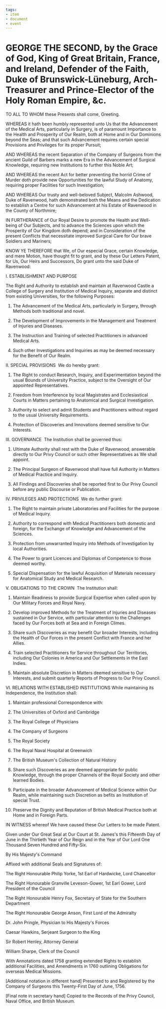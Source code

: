 ```yaml
---
tags:
- item
- document
- event
---
```


# GEORGE THE SECOND, by the Grace of God, King of Great Britain, France, and Ireland, Defender of the Faith, Duke of Brunswick-Lüneburg, Arch-Treasurer and Prince-Elector of the Holy Roman Empire, &c.

TO ALL TO WHOM these Presents shall come, Greeting.

WHEREAS it hath been humbly represented unto Us that the Advancement of the Medical Arts, particularly in Surgery, is of paramount Importance to the Health and Prosperity of Our Realm, both at Home and in Our Dominions beyond the Seas; and that such Advancement requires certain special Provisions and Privileges for its proper Pursuit;

AND WHEREAS the recent Separation of the Company of Surgeons from the ancient Guild of Barbers marks a new Era in the Advancement of Surgical Knowledge, requiring new Institutions to further this Noble Art;

AND WHEREAS the recent Act for better preventing the horrid Crime of Murder doth provide new Opportunities for the lawful Study of Anatomy, requiring proper Facilities for such Investigation;

AND WHEREAS Our trusty and well-beloved Subject, Malcolm Ashwood, Duke of Ravenwood, hath demonstrated both the Means and the Dedication to establish a Centre for such Advancement at his Estate of Ravenwood in the County of Northmire;

IN FURTHERANCE of Our Royal Desire to promote the Health and Well-being of Our Subjects, and to advance the Sciences upon which the Prosperity of Our Kingdom doth depend; and in Consideration of the present Conflicts that necessitate improved Surgical Care for Our brave Soldiers and Mariners;

KNOW YE THEREFORE that We, of Our especial Grace, certain Knowledge, and mere Motion, have thought fit to grant, and by these Our Letters Patent, for Us, Our Heirs and Successors, Do grant unto the said Duke of Ravenwood:

I. ESTABLISHMENT AND PURPOSE 

The Right and Authority to establish and maintain at Ravenwood Castle a College of Surgery and Institution of Medical Inquiry, separate and distinct from existing Universities, for the following Purposes:

1. The Advancement of the Medical Arts, particularly in Surgery, through Methods both traditional and novel. 
    
2. The Development of Improvements in the Management and Treatment of Injuries and Diseases. 
    
3. The Instruction and Training of selected Practitioners in advanced Medical Arts. 
    
4. Such other Investigations and Inquiries as may be deemed necessary for the Benefit of Our Realm.
    
II. SPECIAL PROVISIONS 
We do hereby grant:

1. The Right to conduct Research, Inquiry, and Experimentation beyond the usual Bounds of University Practice, subject to the Oversight of Our appointed Representatives. 
    
2. Freedom from Interference by local Magistrates and Ecclesiastical Courts in Matters pertaining to Anatomical and Surgical Investigation. 
    
3. Authority to select and admit Students and Practitioners without regard to the usual University Requirements. 
    
4. Protection of Discoveries and Innovations deemed sensitive to Our Interests.
    
III. GOVERNANCE 
The Institution shall be governed thus:

1. Ultimate Authority shall rest with the Duke of Ravenwood, answerable directly to Our Privy Council or such other Representatives as We shall appoint. 
    
2. The Principal Surgeon of Ravenwood shall have full Authority in Matters of Medical Practice and Inquiry. 
    
3. All Findings and Discoveries shall be reported first to Our Privy Council before any public Discourse or Publication.
    
IV. PRIVILEGES AND PROTECTIONS 
We do further grant:

1. The Right to maintain private Laboratories and Facilities for the purpose of Medical Inquiry. 
    
2. Authority to correspond with Medical Practitioners both domestic and foreign, for the Exchange of Knowledge and Advancement of the Sciences. 
    
3. Protection from unwarranted Inquiry into Methods of Investigation by local Authorities. 
    
4. The Power to grant Licences and Diplomas of Competence to those deemed worthy. 
    
5. Special Dispensation for the lawful Acquisition of Materials necessary for Anatomical Study and Medical Research.
    
V. OBLIGATIONS TO THE CROWN 
The Institution shall:

1. Maintain Readiness to provide Surgical Expertise when called upon by Our Military Forces and Royal Navy.
    
2. Develop improved Methods for the Treatment of Injuries and Diseases sustained in Our Service, with particular attention to the Challenges faced by Our Forces both at Sea and in Foreign Climes.
    
3. Share such Discoveries as may benefit Our broader Interests, including the Health of Our Forces in the present Conflict with France and her Allies.
    
4. Train selected Practitioners for Service throughout Our Territories, including Our Colonies in America and Our Settlements in the East Indies.
    
5. Maintain absolute Discretion in Matters deemed sensitive to Our Interests, and submit quarterly Reports of Progress to Our Privy Council.
    
VI. RELATIONS WITH ESTABLISHED INSTITUTIONS While maintaining its Independence, the Institution shall:

1. Maintain professional Correspondence with:
    

1. The Universities of Oxford and Cambridge
    
2. The Royal College of Physicians
    
3. The Company of Surgeons
    
4. The Royal Society
    
5. The Royal Naval Hospital at Greenwich
    
6. The British Museum's Collection of Natural History
    

3. Share such Discoveries as are deemed appropriate for public Knowledge, through the proper Channels of the Royal Society and other learned Bodies.
    
4. Participate in the broader Advancement of Medical Science within Our Realm, while maintaining such Discretion as befits an Institution of special Trust.
    
5. Preserve the Dignity and Reputation of British Medical Practice both at Home and in Foreign Parts.
    
IN WITNESS whereof We have caused these Our Letters to be made Patent.

Given under Our Great Seal at Our Court at St. James's this Fifteenth Day of June in the Thirtieth Year of Our Reign and in the Year of Our Lord One Thousand Seven Hundred and Fifty-Six.

By His Majesty's Command

  

Affixed with additional Seals and Signatures of:

The Right Honourable Philip Yorke, 1st Earl of Hardwicke, Lord Chancellor

The Right Honourable Granville Leveson-Gower, 1st Earl Gower, Lord President of the Council

The Right Honourable Henry Fox, Secretary of State for the Southern Department

The Right Honourable George Anson, First Lord of the Admiralty

Dr. John Pringle, Physician to His Majesty's Forces

Caesar Hawkins, Serjeant Surgeon to the King

Sir Robert Henley, Attorney General

William Sharpe, Clerk of the Council

  

With Annotations dated 1758 granting extended Rights to establish additional Facilities, and Amendments in 1760 outlining Obligations for overseas Medical Missions.

  

[Additional notation in different hand] Presented to and Registered by the Company of Surgeons this Twenty-First Day of June, 1756.

  

[Final note in secretary hand] Copied to the Records of the Privy Council, Naval Office, and British Museum.